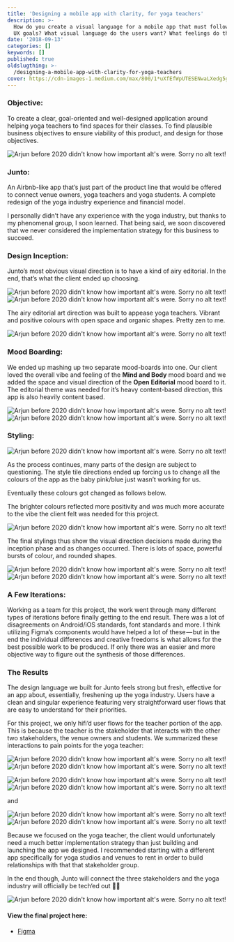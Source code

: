 ```yaml
---
title: 'Designing a mobile app with clarity, for yoga teachers'
description: >-
  How do you create a visual language for a mobile app that must follow specific
  UX goals? What visual language do the users want? What feelings do the users want?
date: '2018-09-13'
categories: []
keywords: []
published: true
oldslugthing: >-
  /designing-a-mobile-app-with-clarity-for-yoga-teachers
cover: https://cdn-images-1.medium.com/max/800/1*uXfEfWpUTESENwaLXedg5g.jpeg
---
```


### Objective:

To create a clear, goal-oriented and well-designed application around helping yoga teachers to find spaces for their classes. To find plausible business objectives to ensure viability of this product, and design for those objectives.

![Arjun before 2020 didn't know how important alt's were. Sorry no alt text!](https://cdn-images-1.medium.com/max/800/1*uXfEfWpUTESENwaLXedg5g.jpeg)

### Junto:

An Airbnb-like app that’s just part of the product line that would be offered to connect venue owners, yoga teachers and yoga students. A complete redesign of the yoga industry experience and financial model.

I personally didn’t have any experience with the yoga industry, but thanks to my phenomenal group, I soon learned. That being said, we soon discovered that we never considered the implementation strategy for this business to succeed.

### Design Inception:

Junto’s most obvious visual direction is to have a kind of airy editorial. In the end, that’s what the client ended up choosing.

![Arjun before 2020 didn't know how important alt's were. Sorry no alt text!](https://cdn-images-1.medium.com/max/600/0*NeIHDnocsyomlAc1)
![Arjun before 2020 didn't know how important alt's were. Sorry no alt text!](https://cdn-images-1.medium.com/max/600/0*XAbIM4c_eAaMJcBu)

The airy editorial art direction was built to appease yoga teachers. Vibrant and positive colours with open space and organic shapes. Pretty zen to me.

![Arjun before 2020 didn't know how important alt's were. Sorry no alt text!](https://cdn-images-1.medium.com/max/800/0*7E8zxPBvkEe-R4Jh)

### Mood Boarding:

We ended up mashing up two separate mood-boards into one. Our client loved the overall vibe and feeling of the **Mind and Body** mood board and we added the space and visual direction of the **Open Editorial** mood board to it. The editorial theme was needed for it’s heavy content-based direction, this app is also heavily content based.

![Arjun before 2020 didn't know how important alt's were. Sorry no alt text!](https://cdn-images-1.medium.com/max/600/1*iAsak-KAer2es3rTfekOtw.jpeg)
![Arjun before 2020 didn't know how important alt's were. Sorry no alt text!](https://cdn-images-1.medium.com/max/600/1*om0nFHQfvfrs_6WdtuyLlw.jpeg)

### Styling:

![Arjun before 2020 didn't know how important alt's were. Sorry no alt text!](https://cdn-images-1.medium.com/max/600/1*vhmVqSPWTYxWz2BdO-_wtQ.jpeg)

As the process continues, many parts of the design are subject to questioning. The style tile directions ended up forcing us to change all the colours of the app as the baby pink/blue just wasn’t working for us.

Eventually these colours got changed as follows below.

The brighter colours reflected more positivity and was much more accurate to the vibe the client felt was needed for this project.

![Arjun before 2020 didn't know how important alt's were. Sorry no alt text!](https://cdn-images-1.medium.com/max/800/1*7Zvy5ifuVG4QJuQIaUVEFw.jpeg)

The final stylings thus show the visual direction decisions made during the inception phase and as changes occurred. There is lots of space, powerful bursts of colour, and rounded shapes.

![Arjun before 2020 didn't know how important alt's were. Sorry no alt text!](https://cdn-images-1.medium.com/max/600/0*BptA-CtYajj43Wpw)
![Arjun before 2020 didn't know how important alt's were. Sorry no alt text!](https://cdn-images-1.medium.com/max/600/0*41JpUI5QSeRQ_c92)

### A Few Iterations:

Working as a team for this project, the work went through many different types of iterations before finally getting to the end result. There was a lot of disagreements on Android/iOS standards, font standards and more. I think utilizing Figma’s components would have helped a lot of these — but in the end the individual differences and creative freedoms is what allows for the best possible work to be produced. If only there was an easier and more objective way to figure out the synthesis of those differences.

### The Results

The design language we built for Junto feels strong but fresh, effective for an app about, essentially, freshening up the yoga industry. Users have a clean and singular experience featuring very straightforward user flows that are easy to understand for their priorities.

For this project, we only hifi’d user flows for the teacher portion of the app. This is because the teacher is the stakeholder that interacts with the other two stakeholders, the venue owners and students. We summarized these interactions to pain points for the yoga teacher:

![Arjun before 2020 didn't know how important alt's were. Sorry no alt text!](https://cdn-images-1.medium.com/max/600/0*wHgnWs9lPFdN4g-t)
![Arjun before 2020 didn't know how important alt's were. Sorry no alt text!](https://cdn-images-1.medium.com/max/600/0*-18lr5A1K9bw2XqN)

![Arjun before 2020 didn't know how important alt's were. Sorry no alt text!](https://cdn-images-1.medium.com/max/600/0*6w8a0LC7frLjm1fl)
![Arjun before 2020 didn't know how important alt's were. Sorry no alt text!](https://cdn-images-1.medium.com/max/600/1*qXvBc7ckgZSxx6_UgefJjw.png)

and

![Arjun before 2020 didn't know how important alt's were. Sorry no alt text!](https://cdn-images-1.medium.com/max/600/0*IdDAhvHkfLaWkJKs)
![Arjun before 2020 didn't know how important alt's were. Sorry no alt text!](https://cdn-images-1.medium.com/max/600/0*Pg-ogj4x_SjNK0Ey)

Because we focused on the yoga teacher, the client would unfortunately need a much better implementation strategy than just building and launching the app we designed. I recommended starting with a different app specifically for yoga studios and venues to rent in order to build relationships with that that stakeholder group.

In the end though, Junto will connect the three stakeholders and the yoga industry will officially be tech‘ed out 🤙🏾

![Arjun before 2020 didn't know how important alt's were. Sorry no alt text!](https://cdn-images-1.medium.com/max/800/0*uipil9TBXh2MkQM9)

#### View the final project here:

*   [Figma](https://www.figma.com/file/CtaPNlceNomro6r7QTPWAJ/HiFi-Final)
